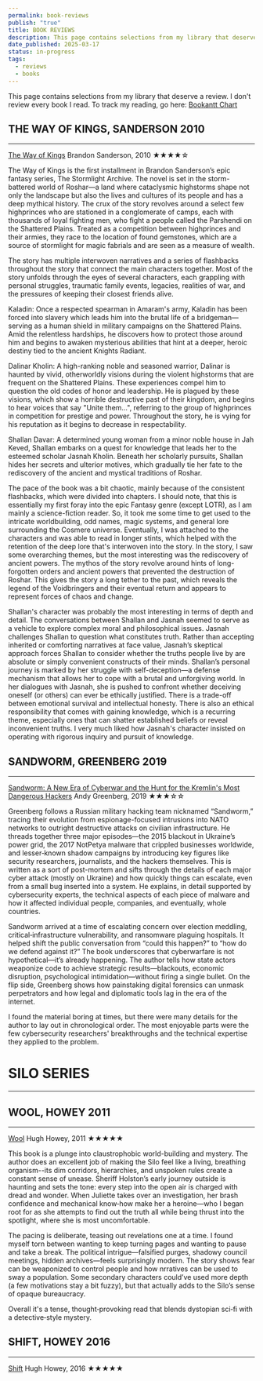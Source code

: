 ```yaml
---
permalink: book-reviews
publish: "true"
title: BOOK REVIEWS
description: This page contains selections from my library that deserve a review. I don't review every book I read.
date_published: 2025-03-17
status: in-progress
tags:
  - reviews
  - books
---
```


This page contains selections from my library that deserve a review. I don't review every book I read. To track my reading, go here: [Bookantt Chart](https://docs.google.com/spreadsheets/d/e/2PACX-1vRwP-rk4fyMo5L00mkJrt989AXA6JYjx_pjrqGnBSWSS_7JJ2S9Yj6ylxYP9-jrYZUxrBs8gXHA02RN/pubhtml)


## THE WAY OF KINGS, SANDERSON 2010
---

[The Way of Kings](https://www.goodreads.com/book/show/7235533-the-way-of-kings) Brandon Sanderson, 2010 ★★★★☆

The Way of Kings is the first installment in Brandon Sanderson’s epic fantasy series, The Stormlight Archive. The novel is set in the storm-battered world of Roshar—a land where cataclysmic highstorms shape not only the landscape but also the lives and cultures of its people and has a deep mythical history. The crux of the story revolves around a select few highprinces who are stationed in a conglomerate of camps, each with thousands of loyal fighting men, who fight a people called the Parshendi on the Shattered Plains. Treated as a competition between highprinces and their armies, they race to the location of found gemstones, which are a source of stormlight for magic fabrials and are seen as a measure of wealth. 

The story has multiple interwoven narratives and a series of flashbacks throughout the story that connect the main characters together. Most of the story unfolds through the eyes of several characters, each grappling with personal struggles, traumatic family events, legacies, realities of war, and the pressures of keeping their closest friends alive. 

Kaladin: Once a respected spearman in Amaram's army, Kaladin has been forced into slavery which leads him into the brutal life of a bridgeman—serving as a human shield in military campaigns on the Shattered Plains. Amid the relentless hardships, he discovers how to protect those around him and begins to awaken mysterious abilities that hint at a deeper, heroic destiny tied to the ancient Knights Radiant.

Dalinar Kholin: A high-ranking noble and seasoned warrior, Dalinar is haunted by vivid, otherworldly visions during the violent highstorms that are frequent on the Shattered Plains. These experiences compel him to question the old codes of honor and leadership. He is plagued by these visions, which show a horrible destructive past of their kingdom, and begins to hear voices that say "Unite them...", referring to the group of highprinces in competition for prestige and power. Throughout the story, he is vying for his reputation as it begins to decrease in respectability. 

Shallan Davar: A determined young woman from a minor noble house in Jah Keved, Shallan embarks on a quest for knowledge that leads her to the esteemed scholar Jasnah Kholin. Beneath her scholarly pursuits, Shallan hides her secrets and ulterior motives, which gradually tie her fate to the rediscovery of the ancient and mystical traditions of Roshar. 

The pace of the book was a bit chaotic, mainly because of the consistent flashbacks, which were divided into chapters. I should note, that this is essentially my first foray into the epic Fantasy genre (except LOTR), as I am mainly a science-fiction reader. So, it took me some time to get used to the intricate worldbuilding, odd names, magic systems, and general lore surrounding the Cosmere universe. Eventually, I was attached to the characters and was able to read in longer stints, which helped with the retention of the deep lore that's interwoven into the story. In the story, I saw some overarching themes, but the most interesting was the rediscovery of ancient powers. The mythos of the story revolve around hints of long-forgotten orders and ancient powers that prevented the destruction of Roshar. This gives the story a long tether to the past, which reveals the legend of the Voidbringers and their eventual return and appears to represent forces of chaos and change.

Shallan's character was probably the most interesting in terms of depth and detail. The conversations between Shallan and Jasnah seemed to serve as a vehicle to explore complex moral and philosophical issues. Jasnah challenges Shallan to question what constitutes truth. Rather than accepting inherited or comforting narratives at face value, Jasnah’s skeptical approach forces Shallan to consider whether the truths people live by are absolute or simply convenient constructs of their minds. Shallan’s personal journey is marked by her struggle with self-deception—a defense mechanism that allows her to cope with a brutal and unforgiving world. In her dialogues with Jasnah, she is pushed to confront whether deceiving oneself (or others) can ever be ethically justified. There is a trade-off between emotional survival and intellectual honesty. There is also an ethical responsibility that comes with gaining knowledge, which is a recurring theme, especially ones that can shatter established beliefs or reveal inconvenient truths. I very much liked how Jasnah's character insisted on operating with rigorous inquiry and pursuit of knowledge.

## SANDWORM, GREENBERG 2019
---

[Sandworm: A New Era of Cyberwar and the Hunt for the Kremlin's Most Dangerous Hackers](https://www.amazon.com/Sandworm-Cyberwar-Kremlins-Dangerous-Hackers/dp/0385544405) Andy Greenberg, 2019 ★★★☆☆

Greenberg follows a Russian military hacking team nicknamed “Sandworm,” tracing their evolution from espionage-focused intrusions into NATO networks to outright destructive attacks on civilian infrastructure. He threads together three major episodes—the 2015 blackout in Ukraine’s power grid, the 2017 NotPetya malware that crippled businesses worldwide, and lesser‑known shadow campaigns by introducing key figures like security researchers, journalists, and the hackers themselves. This is written as a sort of post-mortem and sifts through the details of each major cyber attack (mostly on Ukraine) and how quickly things can escalate, even from a small bug inserted into a system. He explains, in detail supported by cybersecurity experts, the technical aspects of each piece of malware and how it affected individual people, companies, and eventually, whole countries. 

Sandworm arrived at a time of escalating concern over election meddling, critical‐infrastructure vulnerability, and ransomware plaguing hospitals. It helped shift the public conversation from “could this happen?” to “how do we defend against it?” The book underscores that cyberwarfare is not hypothetical—it’s already happening. The author tells how state actors weaponize code to achieve strategic results—blackouts, economic disruption, psychological intimidation—without firing a single bullet. On the flip side, Greenberg shows how painstaking digital forensics can unmask perpetrators and how legal and diplomatic tools lag in the era of the internet. 

I found the material boring at times, but there were many details for the author to lay out in chronological order. The most enjoyable parts were the few cybersecurity researchers' breakthroughs and the technical expertise they applied to the problem. 

# SILO SERIES
---

## WOOL, HOWEY 2011
---

[Wool](https://www.thriftbooks.com/w/wool-omnibus-silo-1_hugh-howey/258324/?resultid=0bec0b47-6602-453d-8074-e9de67e508d3#edition=7143660&idiq=675900) Hugh Howey, 2011 ★★★★★

This book is a plunge into claustrophobic world-building and mystery. The author does an excellent job of making the Silo feel like a living, breathing organism--its dim corridors, hierarchies, and unspoken rules create a constant sense of unease. Sheriff Holston’s early journey outside is haunting and sets the tone: every step into the open air is charged with dread and wonder. When Juliette takes over an investigation, her brash confidence and mechanical know‑how make her a heroine—who I began root for as she attempts to find out the truth all while being thrust into the spotlight, where she is most uncomfortable.

The pacing is deliberate, teasing out revelations one at a time. I found myself torn between wanting to keep turning pages and wanting to pause and take a break. The political intrigue—falsified purges, shadowy council meetings, hidden archives—feels surprisingly modern. The story shows fear can be weaponized to control people and how nrratives can be used to sway a population. Some secondary characters could’ve used more depth (a few motivations stay a bit fuzzy), but that actually adds to the Silo’s sense of opaque bureaucracy.

Overall it's a tense, thought‑provoking read that blends dystopian sci‑fi with a detective‑style mystery.

## SHIFT, HOWEY 2016
---

[Shift](https://www.thriftbooks.com/w/shift_hugh-howey/549376/?resultid=03a21d0a-60e7-46ac-8aaf-ee88f5b29ebb#edition=11159529&idiq=16124985) Hugh Howey, 2016 ★★★★★

